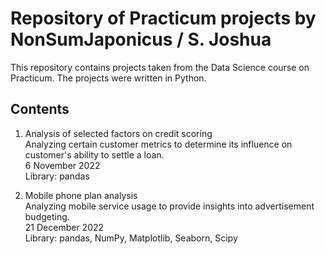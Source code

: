 # Repository of Practicum projects by NonSumJaponicus / S. Joshua
This repository contains projects taken from the Data Science course on Practicum. The projects were written in Python.

## Contents
1. Analysis of selected factors on credit scoring
<br> Analyzing certain customer metrics to determine its influence on customer's ability to settle a loan.
<br> 6 November 2022
<br> Library: pandas

1. Mobile phone plan analysis
<br> Analyzing mobile service usage to provide insights into advertisement budgeting. 
<br> 21 December 2022
<br> Library: pandas, NumPy, Matplotlib, Seaborn, Scipy